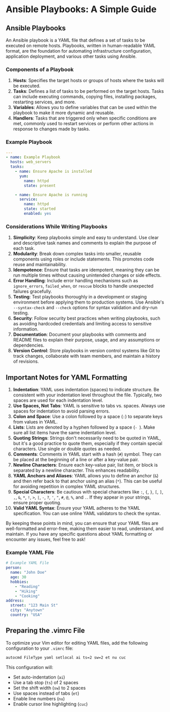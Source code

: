 # Ansible Playbooks: A Simple Guide

## Ansible Playbooks

An Ansible playbook is a YAML file that defines a set of tasks to be executed on remote hosts. Playbooks, written in human-readable YAML format, are the foundation for automating infrastructure configuration, application deployment, and various other tasks using Ansible.

### Components of a Playbook

1. **Hosts**: Specifies the target hosts or groups of hosts where the tasks will be executed.
2. **Tasks**: Defines a list of tasks to be performed on the target hosts. Tasks can include executing commands, copying files, installing packages, restarting services, and more.
3. **Variables**: Allows you to define variables that can be used within the playbook to make it more dynamic and reusable.
4. **Handlers**: Tasks that are triggered only when specific conditions are met, commonly used to restart services or perform other actions in response to changes made by tasks.

### Example Playbook

```yaml
---
- name: Example Playbook
  hosts: web_servers
  tasks:
    - name: Ensure Apache is installed
      yum:
        name: httpd
        state: present

    - name: Ensure Apache is running
      service:
        name: httpd
        state: started
        enabled: yes
```

### Considerations While Writing Playbooks

1. **Simplicity**: Keep playbooks simple and easy to understand. Use clear and descriptive task names and comments to explain the purpose of each task.
2. **Modularity**: Break down complex tasks into smaller, reusable components using roles or include statements. This promotes code reuse and maintainability.
3. **Idempotence**: Ensure that tasks are idempotent, meaning they can be run multiple times without causing unintended changes or side effects.
4. **Error Handling**: Include error handling mechanisms such as `ignore_errors`, `failed_when`, or `rescue` blocks to handle unexpected failures gracefully.
5. **Testing**: Test playbooks thoroughly in a development or staging environment before applying them to production systems. Use Ansible's `--syntax-check` and `--check` options for syntax validation and dry-run testing.
6. **Security**: Follow security best practices when writing playbooks, such as avoiding hardcoded credentials and limiting access to sensitive information.
7. **Documentation**: Document your playbooks with comments and README files to explain their purpose, usage, and any assumptions or dependencies.
8. **Version Control**: Store playbooks in version control systems like Git to track changes, collaborate with team members, and maintain a history of revisions.

## Important Notes for YAML Formatting

1. **Indentation**: YAML uses indentation (spaces) to indicate structure. Be consistent with your indentation level throughout the file. Typically, two spaces are used for each indentation level.
2. **Use Spaces, Not Tabs**: YAML is sensitive to tabs vs. spaces. Always use spaces for indentation to avoid parsing errors.
3. **Colon and Space**: Use a colon followed by a space (`:`) to separate keys from values in YAML.
4. **Lists**: Lists are denoted by a hyphen followed by a space (`- `). Make sure all list items have the same indentation level.
5. **Quoting Strings**: Strings don't necessarily need to be quoted in YAML, but it's a good practice to quote them, especially if they contain special characters. Use single or double quotes as needed.
6. **Comments**: Comments in YAML start with a hash (`#`) symbol. They can be placed at the beginning of a line or after a key-value pair.
7. **Newline Characters**: Ensure each key-value pair, list item, or block is separated by a newline character. This enhances readability.
8. **YAML Anchors and Aliases**: YAML allows you to define an anchor (`&`) and then refer back to that anchor using an alias (`*`). This can be useful for avoiding repetition in complex YAML structures.
9. **Special Characters**: Be cautious with special characters like `:`, `{`, `}`, `[`, `]`, `,`, `&`, `*`, `!`, `>`, `|`, `-`, `?`, `'`, `"`, `#`, `@`, `%`, and `.`. If they appear in your strings, ensure proper quoting.
10. **Valid YAML Syntax**: Ensure your YAML adheres to the YAML specification. You can use online YAML validators to check the syntax.

By keeping these points in mind, you can ensure that your YAML files are well-formatted and error-free, making them easier to read, understand, and maintain. If you have any specific questions about YAML formatting or encounter any issues, feel free to ask!

### Example YAML File

```yaml
# Example YAML File
person:
  name: "John Doe"
  age: 30
  hobbies:
    - "Reading"
    - "Hiking"
    - "Cooking"
address:
  street: "123 Main St"
  city: "Anytown"
  country: "USA"
```

## Preparing the .vimrc File

To optimize your Vim editor for editing YAML files, add the following configuration to your `.vimrc` file:

```bash
autocmd FileType yaml setlocal ai ts=2 sw=2 et nu cuc
```

This configuration will:

- Set auto-indentation (`ai`)
- Use a tab stop (`ts`) of 2 spaces
- Set the shift width (`sw`) to 2 spaces
- Use spaces instead of tabs (`et`)
- Enable line numbers (`nu`)
- Enable cursor line highlighting (`cuc`)